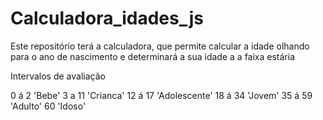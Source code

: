 # Calculadora_idades_js
Este repositório terá a calculadora, que permite calcular a idade olhando para o ano de nascimento e determinará a sua idade a a faixa estária

Intervalos de avaliação

0 á 2 'Bebe'
3 a 11 'Crianca'
12 á 17 'Adolescente'
18 á 34 'Jovem'
35 á 59 'Adulto'
60 'Idoso'
